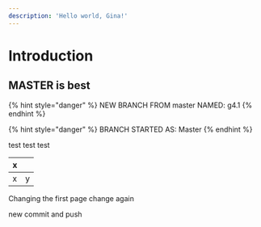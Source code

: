 ```yaml
---
description: 'Hello world, Gina!'
---
```


# Introduction

## MASTER is best


{% hint style="danger" %}
NEW BRANCH FROM master NAMED: g4.1
{% endhint %}

{% hint style="danger" %}
BRANCH STARTED AS: Master
{% endhint %}

test
test
test


| x |  |
| :--- | :--- |
| x | y |

Changing the first page
change again



new commit and push
